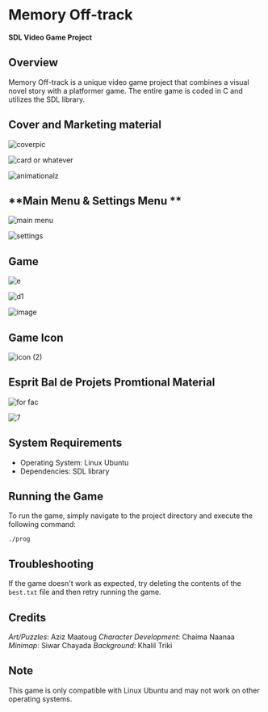 

**Memory Off-track**
=====================

**SDL Video Game Project**

**Overview**
-----------

Memory Off-track is a unique video game project that combines a visual novel story with a platformer game. The entire game is coded in C and utilizes the SDL library.

**Cover and Marketing material**
-----------
![coverpic](https://github.com/AzizMtg/Memory_Off-track/assets/131389390/937645e1-f0ee-4c28-bedf-d5c0a6b4beec)

![card or whatever](https://github.com/AzizMtg/Memory_Off-track/assets/131389390/37bac832-a120-4419-9ec4-b84a7b6770b5)

![animationalz](https://github.com/AzizMtg/Memory_Off-track/assets/131389390/dd85533f-f1f0-44c8-988b-4cf3258b47de)

**Main Menu & Settings Menu **
-----------
![main menu](https://github.com/AzizMtg/Memory_Off-track/assets/131389390/9715f1ac-ffa2-4f75-be11-73941322d873)

![settings](https://github.com/AzizMtg/Memory_Off-track/assets/131389390/608b1c18-2dcd-428e-9cc3-a85c6c084ab0)

**Game**
-----------
![e](https://github.com/AzizMtg/Memory_Off-track/assets/131389390/2a55090c-3033-4ea0-8e56-28e997a82f40)

![d1](https://github.com/AzizMtg/Memory_Off-track/assets/131389390/90885dc5-8d46-4820-95c8-d80b8e289241)



![image](https://github.com/AzizMtg/Memory_Off-track/assets/131389390/61c1653b-ada0-43bf-85af-a55cdd404d20)

**Game Icon**
-----------
![icon (2)](https://github.com/AzizMtg/Memory_Off-track/assets/131389390/a20b78fd-f554-42d2-9ba2-c5d3217c1cc3)

**Esprit Bal de Projets Promtional Material**
-----------
![for fac](https://github.com/AzizMtg/Memory_Off-track/assets/131389390/6ae44675-287c-40ca-95b5-fa5fa3cd1d73)

![7](https://github.com/AzizMtg/Memory_Off-track/assets/131389390/aca78655-4db3-4d33-9f60-e575b769b13a)


**System Requirements**
-----------------------

* Operating System: Linux Ubuntu
* Dependencies: SDL library

**Running the Game**
-------------------

To run the game, simply navigate to the project directory and execute the following command:

```
./prog
```

**Troubleshooting**
-----------------

If the game doesn't work as expected, try deleting the contents of the `best.txt` file and then retry running the game.

**Credits** 
-----------------

*Art/Puzzles*: Aziz Maatoug
*Character Development*: Chaima Naanaa
*Minimap*: Siwar Chayada
*Background*: Khalil Triki

**Note**
-----

This game is only compatible with Linux Ubuntu and may not work on other operating systems.
